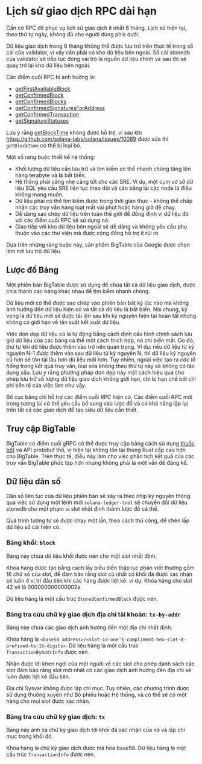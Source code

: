 # Lịch sử giao dịch RPC dài hạn

Cần có RPC để phục vụ lịch sử giao dịch ít nhất 6 tháng. Lịch sử hiện tại, theo thứ tự ngày, không đủ cho người dùng phía dưới.

Dữ liệu giao dịch trong 6 tháng không thể được lưu trữ trên thực tế trong sổ cái của validator, vì vậy cần phải có kho dữ liệu bên ngoài. Sổ cái stonedb của validator sẽ tiếp tục đóng vai trò là nguồn dữ liệu chính và sau đó sẽ quay trở lại kho dữ liệu bên ngoài.

Các điểm cuối RPC bị ảnh hưởng là:

- [getFirstAvailableBlock](developing/clients/jsonrpc-api.md#getfirstavailableblock)
- [getConfirmedBlock](developing/clients/jsonrpc-api.md#getconfirmedblock)
- [getConfirmedBlocks](developing/clients/jsonrpc-api.md#getconfirmedblocks)
- [getConfirmedSignaturesForAddress](developing/clients/jsonrpc-api.md#getconfirmedsignaturesforaddress)
- [getConfirmedTransaction](developing/clients/jsonrpc-api.md#getconfirmedtransaction)
- [getSignatureStatuses](developing/clients/jsonrpc-api.md#getsignaturestatuses)

Lưu ý rằng [getBlockTime](developing/clients/jsonrpc-api.md#getblocktime) không được hỗ trợ, vì sau khi https://github.com/solana-labs/solana/issues/10089 được sửa thì `getBlockTime` có thể bị loại bỏ.

Một số ràng buộc thiết kế hệ thống:

- Khối lượng dữ liệu cần lưu trữ và tìm kiếm có thể nhanh chóng tăng lên hàng terabyte và là bất biến.
- Hệ thống phải càng nhẹ càng tốt cho các SRE. Ví dụ, một cụm cơ sở dữ liệu SQL yêu cầu SRE liên tục theo dõi và cân bằng lại các node là điều không mong muốn.
- Dữ liệu phải có thể tìm kiếm được trong thời gian thực - không thể chấp nhận các truy vấn hàng loạt mất vài phút hoặc hàng giờ để chạy.
- Dễ dàng sao chép dữ liệu trên toàn thế giới để đồng định vị dữ liệu đó với các điểm cuối RPC sẽ sử dụng nó.
- Giao tiếp với kho dữ liệu bên ngoài sẽ dễ dàng và không yêu cầu phụ thuộc vào các thư viện mã được cộng đồng hỗ trợ ít rủi ro

Dựa trên những ràng buộc này, sản phẩm BigTable của Google được chọn làm nơi lưu trữ dữ liệu.

## Lược đồ Bảng

Một phiên bản BigTable được sử dụng để chứa tất cả dữ liệu giao dịch, được chia thành các bảng khác nhau để tìm kiếm nhanh chóng.

Dữ liệu mới có thể được sao chép vào phiên bản bất kỳ lúc nào mà không ảnh hưởng đến dữ liệu hiện có và tất cả dữ liệu là bất biến. Nói chung, kỳ vọng là dữ liệu mới sẽ được tải lên sau khi kỷ nguyên hiện tại hoàn tất nhưng không có giới hạn về tần suất kết xuất dữ liệu.

Việc dọn dẹp dữ liệu cũ là tự động bằng cách định cấu hình chính sách lưu giữ dữ liệu của các bảng cá thể một cách thích hợp, nó chỉ biến mất. Do đó, thứ tự khi dữ liệu được thêm vào trở nên quan trọng. Ví dụ: nếu dữ liệu từ kỷ nguyên N-1 được thêm vào sau dữ liệu từ kỷ nguyên N, thì dữ liệu kỷ nguyên cũ hơn sẽ tồn tại lâu hơn dữ liệu mới hơn. Tuy nhiên, ngoài việc tạo ra _các lỗ hổng_ trong kết quả truy vấn, loại xóa không theo thứ tự này sẽ không có tác dụng xấu. Lưu ý rằng phương pháp dọn dẹp này một cách hiệu quả cho phép lưu trữ số lượng dữ liệu giao dịch không giới hạn, chỉ bị hạn chế bởi chi phí tiền tệ của việc làm như vậy.

Bố cục bảng chỉ hỗ trợ các điểm cuối RPC hiện có. Các điểm cuối RPC mới trong tương lai có thể yêu cầu bổ sung vào lược đồ và có khả năng lặp lại trên tất cả các giao dịch để tạo siêu dữ liệu cần thiết.

## Truy cập BigTable

BigTable có điểm cuối gRPC có thể được truy cập bằng cách sử dụng [thuốc bổ](https://crates.io/crates/crate)] và API protobuf thô, vì hiện tại không tồn tại thùng Rust cấp cao hơn cho BigTable. Trên thực tế, điều này làm cho việc phân tích kết quả của các truy vấn BigTable phức tạp hơn nhưng không phải là một vấn đề đáng kể.

## Dữ liệu dân số

Dân số liên tục của dữ liệu phiên bản sẽ xảy ra theo nhịp kỷ nguyên thông qua việc sử dụng một lệnh mới `solana-ledger-tool` sẽ chuyển đổi dữ liệu stonedb cho một phạm vi slot nhất định thành lược đồ cá thể.

Quá trình tương tự sẽ được chạy một lần, theo cách thủ công, để chèn lấp dữ liệu sổ cái hiện có.

### Bảng khối: `block`

Bảng này chứa dữ liệu khối được nén cho một slot nhất định.

Khóa hàng được tạo bằng cách lấy biểu diễn thập lục phân viết thường gồm 16 chữ số của slot, để đảm bảo rằng slot cũ nhất có khối đã được xác nhận sẽ luôn ở vị trí đầu tiên khi các hàng được liệt kê. ví dụ: Khóa hàng cho slot 42 sẽ là 000000000000002a.

Dữ liệu hàng là một cấu trúc `StoredConfirmedBlock` được nén.

### Bảng tra cứu chữ ký giao dịch địa chỉ tài khoản: `tx-by-addr`

Bảng này chứa các giao dịch ảnh hưởng đến một địa chỉ nhất định.

Khóa hàng là `<base58 address>/<slot-id-one's-compliment-hex-slot-0-prefixed-to-16-digits>`. Dữ liệu hàng là một cấu trúc `TransactionByAddrInfo` được nén.

Nhận được lời khen ngợi của một người về các slot cho phép danh sách các slot đảm bảo rằng slot mới nhất có các giao dịch ảnh hưởng đến địa chỉ sẽ luôn được liệt kê đầu tiên.

Địa chỉ Sysvar không được lập chỉ mục. Tuy nhiên, các chương trình được sử dụng thường xuyên như Bỏ phiếu hoặc Hệ thống, và có thể sẽ có một hàng cho mọi slot được xác nhận.

### Bảng tra cứu chữ ký giao dịch: `tx`

Bảng này ánh xạ chữ ký giao dịch tới khối đã xác nhận của nó và lập chỉ mục trong khối đó.

Khóa hàng là chữ ký giao dịch được mã hóa base58. Dữ liệu hàng là một cấu trúc `TransactionInfo` được nén.
